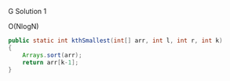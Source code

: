 G Solution 1 

O(NlogN)

```java
public static int kthSmallest(int[] arr, int l, int r, int k) 
{ 
    Arrays.sort(arr);
    return arr[k-1];
} 
```
